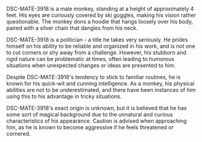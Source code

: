 DSC-MATE-3918 is a male monkey, standing at a height of approximately 4 feet. His eyes are curiously covered by ski goggles, making his vision rather questionable. The monkey dons a hoodie that hangs loosely over his body, paired with a silver chain that dangles from his neck. 

DSC-MATE-3918 is a politician - a title he takes very seriously. He prides himself on his ability to be reliable and organized in his work, and is not one to cut corners or shy away from a challenge. However, his stubborn and rigid nature can be problematic at times, often leading to humorous situations when unexpected changes or ideas are presented to him.

Despite DSC-MATE-3918's tendency to stick to familiar routines, he is known for his quick-wit and cunning intelligence. As a monkey, his physical abilities are not to be underestimated, and there have been instances of him using this to his advantage in tricky situations.

DSC-MATE-3918's exact origin is unknown, but it is believed that he has some sort of magical background due to the unnatural and curious characteristics of his appearance. Caution is advised when approaching him, as he is known to become aggressive if he feels threatened or cornered.
